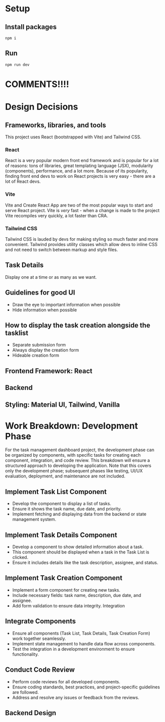 # Setup
## Install packages
`npm i`

## Run
`npm run dev`

# COMMENTS!!!! 

# Design Decisions

## Frameworks, libraries, and tools
This project uses React (bootstrapped with Vite) and Tailwind CSS. 

### React
React is a very popular modern front end framework and is popular for a lot of reasons: tons of libraries, great templating language (JSX), modularity (components), performance, and a lot more. Because of its popularity, finding front end devs to work on React projects is very easy - there are a lot of React devs. 

### Vite
Vite and Create React App are two of the most popular ways to start and serve React project. Vite is *very* fast - when a change is made to the project Vite recompiles very quickly, a lot faster than CRA. 

### Tailwind CSS
Tailwind CSS is lauded by devs for making styling so much faster and more convenient. Tailwind provides utility classes which allow devs to inline CSS and not need to switch between markup and style files. 

## Task Details
Display one at a time or as many as we want. 


## Guidelines for good UI
* Draw the eye to important information when possible
* Hide information when possible

## How to display the task creation alongside the tasklist
* Separate submission form
* Always display the creation form
* Hideable creation form

## Frontend Framework: React

## Backend

## Styling: Material UI, Tailwind, Vanilla

# Work Breakdown: Development Phase
For the task management dashboard project, the development phase can be organized by components, with specific tasks for creating each component, integration, and code review. This breakdown will ensure a structured approach to developing the application. Note that this covers only the development phase; subsequent phases like testing, UI/UX evaluation, deployment, and maintenance are not included.

## Implement Task List Component
* Develop the component to display a list of tasks.
* Ensure it shows the task name, due date, and priority.
* Implement fetching and displaying data from the backend or state management system.

## Implement Task Details Component
* Develop a component to show detailed information about a task.
* This component should be displayed when a task in the Task List is clicked.
* Ensure it includes details like the task description, assignee, and status.

## Implement Task Creation Component
* Implement a form component for creating new tasks.
* Include necessary fields: task name, description, due date, and assignee.
* Add form validation to ensure data integrity.
Integration

## Integrate Components
* Ensure all components (Task List, Task Details, Task Creation Form) work together seamlessly.
* Implement state management to handle data flow across components.
* Test the integration in a development environment to ensure functionality.

## Conduct Code Review

* Perform code reviews for all developed components.
* Ensure coding standards, best practices, and project-specific guidelines are followed.
* Address and resolve any issues or feedback from the reviews.


## Backend Design
